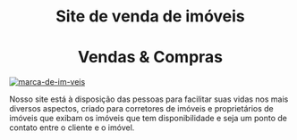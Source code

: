 <h1 align="center"> Site de venda de imóveis </h1>

<h1 align="center"> Vendas & Compras </h1>

<p></h1> <a href="https://ibb.co/xqFLVLJ"><img src="https://i.ibb.co/MkBSqSM/marca-de-im-veis.jpg" alt="marca-de-im-veis" border="0"></a></p>


Nosso site está à disposição das pessoas para facilitar suas vidas nos mais diversos aspectos, criado para corretores de imóveis e proprietários de imóveis que exibam os imóveis que tem disponibilidade e seja um ponto de contato entre o cliente e o imóvel.
